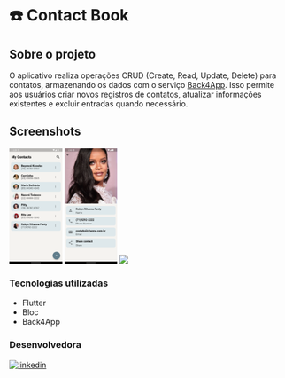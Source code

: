 # ☎️ Contact Book
## Sobre o projeto

O aplicativo realiza operações CRUD (Create, Read, Update, Delete) para contatos, armazenando os dados com o serviço [Back4App](https://www.back4app.com). 
Isso permite aos usuários criar novos registros de contatos, atualizar informações existentes e excluir entradas quando necessário.

## Screenshots
<p>
<img src="screenshots/Screenshot_1.png" width="19%">
  <img src="screenshots/Screenshot_2.png" width="19%"> 
  <img src="screenshots/contact_book.gif" width="19%">
</p>

### Tecnologias utilizadas

* Flutter
* Bloc
* Back4App


### Desenvolvedora

<a href="https://www.linkedin.com/in/jusy-lopes/" > <img align="center" src="https://img.shields.io/badge/- jusylopes-05122A?style=flat&logo=linkedin" alt="linkedin"/>

  
